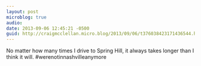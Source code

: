 ```yaml
---
layout: post
microblog: true
audio: 
date: 2013-09-06 12:45:21 -0500
guid: http://craigmcclellan.micro.blog/2013/09/06/t376038423171436544.html
---
```

No matter how many times I drive to Spring Hill, it always takes longer than I think it will. #werenotinnashvilleanymore
